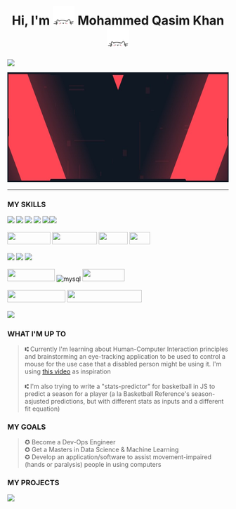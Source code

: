 <h1 align="center">
    Hi, I'm
    <img alt="popupcat" src="images/giphy.webp" width="50">
    Mohammed Qasim Khan
    <img alt="typingcat" src="images/typingcat.webp" width="50"> 
</h1>
    
<a href="https://github.com/DenverCoder1/readme-typing-svg"><img src="https://readme-typing-svg.herokuapp.com?lines=A+Computer+Science+Graduate.;A+Full-Stack+Developer.;A+Budding+Machine+Learning+Engineer.&width=1000&height=50&color=93e6f5" align="center"></a>

<img src="images/Banner5.jpg" height=250 width=100%>
<hr/>
<h3 >MY SKILLS</h3>

<div><img src="https://img.shields.io/badge/Flutter%20-%2302569B.svg?&style=for-the-badge&logo=Flutter&logoColor=white" /> <img src="https://img.shields.io/badge/django%20-%23092E20.svg?&style=for-the-badge&logo=django&logoColor=white"/> <img src="https://img.shields.io/badge/angular%20-%23DD0031.svg?&style=for-the-badge&logo=angular&logoColor=white"/> <img src="https://img.shields.io/badge/react%20-%2320232a.svg?&style=for-the-badge&logo=react&logoColor=%2361DAFB"/>  <img src="https://img.shields.io/badge/javascript%20-%23323330.svg?&style=for-the-badge&logo=javascript&logoColor=%23F7DF1E"/><img src="https://img.shields.io/badge/Vuetify-1867C0?style=for-the-badge&logo=vuetify&logoColor=AEDDFF"/></div> 
<br/>
<div>
<img src="https://res.cloudinary.com/practicaldev/image/fetch/s---tuyDVl_--/c_limit%2Cf_auto%2Cfl_progressive%2Cq_auto%2Cw_880/https://img.shields.io/badge/Node.js-43853D%3Fstyle%3Dfor-the-badge%26logo%3Dnode.js%26logoColor%3Dwhite" loading="lazy" width="98" height="28">
 <img src="https://res.cloudinary.com/practicaldev/image/fetch/s--Rl0DwDaF--/c_limit%2Cf_auto%2Cfl_progressive%2Cq_auto%2Cw_880/https://img.shields.io/badge/Express.js-404D59%3Fstyle%3Dfor-the-badge" loading="lazy" width="102" height="28"> <img src="https://res.cloudinary.com/practicaldev/image/fetch/s--L8VxAWme--/c_limit%2Cf_auto%2Cfl_progressive%2Cq_auto%2Cw_880/https://img.shields.io/badge/PHP-777BB4%3Fstyle%3Dfor-the-badge%26logo%3Dphp%26logoColor%3Dwhite" loading="lazy" width="66" height="28"> <img src="https://res.cloudinary.com/practicaldev/image/fetch/s--n5ddUkgx--/c_limit%2Cf_auto%2Cfl_progressive%2Cq_auto%2Cw_880/https://img.shields.io/badge/R-276DC3%3Fstyle%3Dfor-the-badge%26logo%3Dr%26logoColor%3Dwhite" loading="lazy" width="47" height="28"></div>
<br/>
<div><img src="https://img.shields.io/badge/java-%23ED8B00.svg?&style=for-the-badge&logo=java&logoColor=white"/> <img src="https://img.shields.io/badge/c++%20-%2300599C.svg?&style=for-the-badge&logo=c%2B%2B&ogoColor=white"/> <img src="https://img.shields.io/badge/python%20-%2314354C.svg?&style=for-the-badge&logo=python&logoColor=white"/></div>
<br/>
<div><img src="https://res.cloudinary.com/practicaldev/image/fetch/s--m4KqDleG--/c_limit%2Cf_auto%2Cfl_progressive%2Cq_auto%2Cw_880/https://img.shields.io/badge/MongoDB-4EA94B%3Fstyle%3Dfor-the-badge%26logo%3Dmongodb%26logoColor%3Dwhite" width="108" height="28"> <img alt="mysql" src="https://res.cloudinary.com/practicaldev/image/fetch/s--64SDqzGb--/c_limit%2Cf_auto%2Cfl_progressive%2Cq_auto%2Cw_880/https://img.shields.io/badge/MySQL-005C84%3Fstyle%3Dfor-the-badge%26logo%3Dmysql%26logoColor%3Dwhite" loading="lazy" width="88" height="28"> <img src="https://res.cloudinary.com/practicaldev/image/fetch/s--EnlR3l1O--/c_limit%2Cf_auto%2Cfl_progressive%2Cq_auto%2Cw_880/https://img.shields.io/badge/Oracle-F80000%3Fstyle%3Dfor-the-badge%26logo%3DOracle%26logoColor%3Dwhite" width="96" height="28"></div>
<br/>
<div align="justifycenter"><img src="https://res.cloudinary.com/practicaldev/image/fetch/s--891ylAtK--/c_limit%2Cf_auto%2Cfl_progressive%2Cq_auto%2Cw_880/https://img.shields.io/badge/Amazon_AWS-232F3E%3Fstyle%3Dfor-the-badge%26logo%3Damazon-aws%26logoColor%3Dwhite" loading="lazy" width="132" height="28"> <img src="https://res.cloudinary.com/practicaldev/image/fetch/s--JJmfAMOd--/c_limit%2Cf_auto%2Cfl_progressive%2Cq_auto%2Cw_880/https://img.shields.io/badge/Microsoft_Azure-0089D6%3Fstyle%3Dfor-the-badge%26logo%3Dmicrosoft-azure%26logoColor%3Dwhite" loading="lazy" width="170" height="28"></div>
<br />

<img height="180em" src="https://github-readme-stats.vercel.app/api/top-langs/?username=QasimAK191&layout=compact&langs_count=7&theme=dark"/>

<h3>WHAT I'M UP TO</h3>
<blockquote><b>⑆</b> Currently I'm learning about Human-Computer Interaction principles and brainstorming an eye-tracking application to be used to control a mouse for the use case that a disabled person might be using it. I'm using <a href=https://www.youtube.com/watch?v=ZpKsKwiroGs>this video</a> as inspiration <br/>
<br/>
<b>⑆</b> I'm also trying to write a "stats-predictor" for basketball in JS to predict a season for a player (a la Basketball Reference's season-asjusted predictions, but with different stats as inputs and a different fit equation) <br/></blockquote>

<h3 >MY GOALS</h3>
<blockquote>✪ Become a Dev-Ops Engineer <br/>
✪ Get a Masters in Data Science & Machine Learning <br/>
✪ Develop an application/software to assist movement-impaired (hands or paralysis) people in using computers </blockquote>

<h3>MY PROJECTS</h3>

<img src="https://media4.giphy.com/media/hJl9v892gjwLEdHoZv/giphy.gif">
